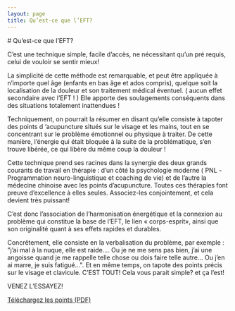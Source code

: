 ```yaml
---
layout: page
title: Qu’est-ce que l’EFT?
---
```


# Qu’est-ce que l’EFT?

C’est une technique simple, facile d’accès, ne nécessitant qu’un pré requis, celui de vouloir se sentir mieux!

La simplicité de cette méthode est remarquable, et peut être appliquée à n’importe quel âge (enfants en bas âge et ados compris), quelque soit la localisation de la douleur et son traitement médical éventuel. ( aucun effet secondaire avec l’EFT ! )
Elle apporte des soulagements conséquents dans des situations totalement inattendues !

Techniquement, on pourrait la résumer en disant qu’elle consiste à tapoter des points d ‘acupuncture situés sur le visage et les mains, tout en se concentrant sur le problème émotionnel ou physique à traiter. De cette manière, l’énergie qui était bloquée à la suite de la problématique, s’en trouve libérée, ce qui libère du même coup la douleur !

Cette technique prend ses racines dans la synergie des deux grands courants de travail en thérapie : d’un côté la psychologie moderne ( PNL -Programmation neuro-linguistique et coaching de vie) et de l’autre la médecine chinoise avec les points d’acupuncture. Toutes ces thérapies font preuve d’excellence à elles seules. Associez-les conjointement, et cela devient très puissant!

C’est donc l’association de l’harmonisation énergétique et la connexion au problème qui constitue la base de l’EFT, le lien « corps-esprit», ainsi que son originalité quant à ses effets rapides et durables.

Concrêtement, elle consiste en la verbalisation du problème, par exemple : "j’ai mal à la nuque, elle est raide.... Ou je ne me sens pas bien, j’ai une angoisse quand je me rappelle  telle chose ou dois faire telle autre... Ou j’en ai marre, je suis fatigué...".
Et en même temps, on tapote des points précis sur le visage et clavicule. C’EST TOUT! Cela vous parait simple? et ça l’est!

VENEZ L’ESSAYEZ!

[Téléchargez les points (PDF)](../statiques/points-eft.pdf)

